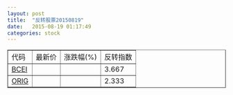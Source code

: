 ```yaml
---
layout: post
title:  "反转股票20150819"
date:   2015-08-19 01:17:49
categories: stock
---
```


<script type="text/javascript">
var stockList = []
stockList.push('gb_bcei');
stockList.push('gb_orig');
</script>

<table border="1">
 <tr>
 <td>代码</td>
  <td>最新价</td>
  <td>涨跌幅(%)</td>
 <td>反转指数</td>
</tr>
  <tr id="bcei"><td><a href="http://stock.finance.sina.com.cn/usstock/quotes/BCEI.html" target="_blank">BCEI</a></td><td></td><td></td><td>3.667</td></tr>
  <tr id="orig"><td><a href="http://stock.finance.sina.com.cn/usstock/quotes/ORIG.html" target="_blank">ORIG</a></td><td></td><td></td><td>2.333</td></tr>
</table>
